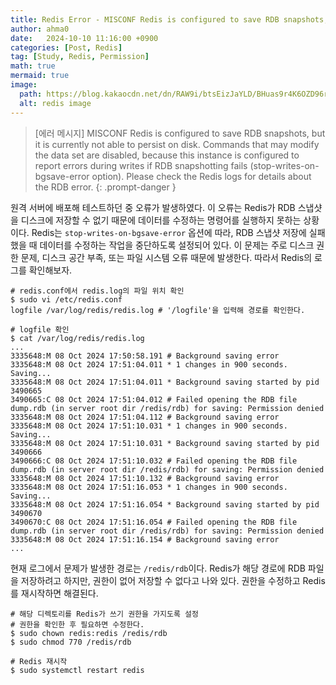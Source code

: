 ```yaml
---
title: Redis Error - MISCONF Redis is configured to save RDB snapshots, but it is currently not able to persist on disk.
author: ahma0
date:   2024-10-10 11:16:00 +0900
categories: [Post, Redis]
tag: [Study, Redis, Permission]
math: true
mermaid: true
image:
  path: https://blog.kakaocdn.net/dn/RAW9i/btsEizJaYLD/BHuas9r4K6OZD96rI4x94K/img.png
  alt: redis image
---
```


> [에러 메시지] MISCONF Redis is configured to save RDB snapshots, but it is currently not able to persist on disk. Commands that may modify the data set are disabled, because this instance is configured to report errors during writes if RDB snapshotting fails (stop-writes-on-bgsave-error option). Please check the Redis logs for details about the RDB error.
{: .prompt-danger }

원격 서버에 배포해 테스트하던 중 오류가 발생하였다. 이 오류는 Redis가 RDB 스냅샷을 디스크에 저장할 수 없기 때문에 데이터를 수정하는 명령어를 실행하지 못하는 상황이다. Redis는 `stop-writes-on-bgsave-error` 옵션에 따라, RDB 스냅샷 저장에 실패했을 때 데이터를 수정하는 작업을 중단하도록 설정되어 있다. 이 문제는 주로 디스크 권한 문제, 디스크 공간 부족, 또는 파일 시스템 오류 때문에 발생한다. 따라서 Redis의 로그를 확인해보자.

```shell
# redis.conf에서 redis.log의 파일 위치 확인
$ sudo vi /etc/redis.conf
logfile /var/log/redis/redis.log # '/logfile'을 입력해 경로를 확인한다.

# logfile 확인
$ cat /var/log/redis/redis.log
...
3335648:M 08 Oct 2024 17:50:58.191 # Background saving error
3335648:M 08 Oct 2024 17:51:04.011 * 1 changes in 900 seconds. Saving...
3335648:M 08 Oct 2024 17:51:04.011 * Background saving started by pid 3490665
3490665:C 08 Oct 2024 17:51:04.012 # Failed opening the RDB file dump.rdb (in server root dir /redis/rdb) for saving: Permission denied
3335648:M 08 Oct 2024 17:51:04.112 # Background saving error
3335648:M 08 Oct 2024 17:51:10.031 * 1 changes in 900 seconds. Saving...
3335648:M 08 Oct 2024 17:51:10.031 * Background saving started by pid 3490666
3490666:C 08 Oct 2024 17:51:10.032 # Failed opening the RDB file dump.rdb (in server root dir /redis/rdb) for saving: Permission denied
3335648:M 08 Oct 2024 17:51:10.132 # Background saving error
3335648:M 08 Oct 2024 17:51:16.053 * 1 changes in 900 seconds. Saving...
3335648:M 08 Oct 2024 17:51:16.054 * Background saving started by pid 3490670
3490670:C 08 Oct 2024 17:51:16.054 # Failed opening the RDB file dump.rdb (in server root dir /redis/rdb) for saving: Permission denied
3335648:M 08 Oct 2024 17:51:16.154 # Background saving error
...
```

현재 로그에서 문제가 발생한 경로는 `/redis/rdb`이다. Redis가 해당 경로에 RDB 파일을 저장하려고 하지만, 권한이 없어 저장할 수 없다고 나와 있다. 권한을 수정하고 Redis를 재시작하면 해결된다.

```shell
# 해당 디렉토리를 Redis가 쓰기 권한을 가지도록 설정
# 권한을 확인한 후 필요하면 수정한다.
$ sudo chown redis:redis /redis/rdb
$ sudo chmod 770 /redis/rdb

# Redis 재시작
$ sudo systemctl restart redis
```


